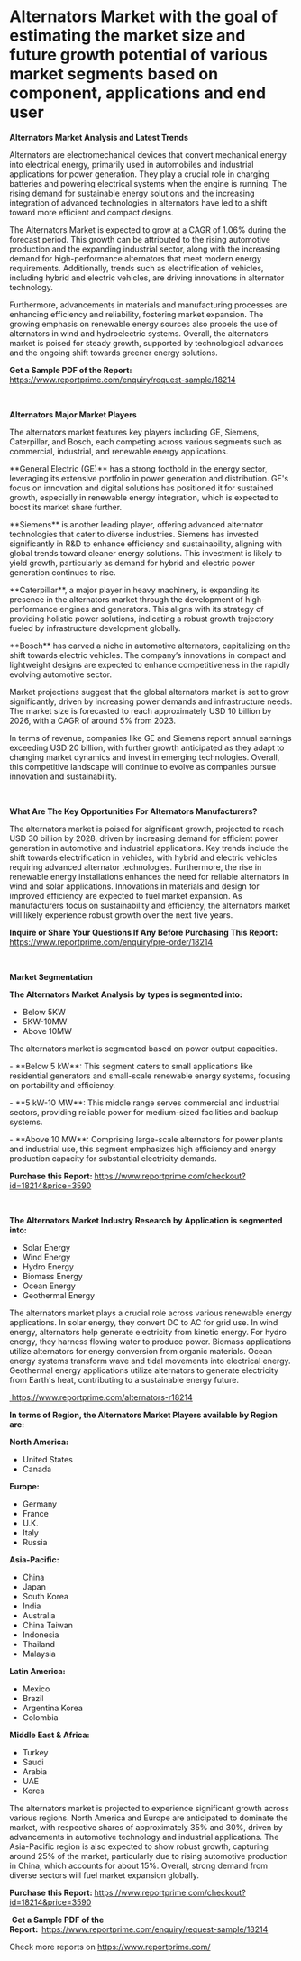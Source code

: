 <p><h1>Alternators Market with the goal of estimating the market size and future growth potential of various market segments based on component, applications and end user</h1></p><p><strong>Alternators Market Analysis and Latest Trends</strong></p>
<p><p>Alternators are electromechanical devices that convert mechanical energy into electrical energy, primarily used in automobiles and industrial applications for power generation. They play a crucial role in charging batteries and powering electrical systems when the engine is running. The rising demand for sustainable energy solutions and the increasing integration of advanced technologies in alternators have led to a shift toward more efficient and compact designs.</p><p>The Alternators Market is expected to grow at a CAGR of 1.06% during the forecast period. This growth can be attributed to the rising automotive production and the expanding industrial sector, along with the increasing demand for high-performance alternators that meet modern energy requirements. Additionally, trends such as electrification of vehicles, including hybrid and electric vehicles, are driving innovations in alternator technology.</p><p>Furthermore, advancements in materials and manufacturing processes are enhancing efficiency and reliability, fostering market expansion. The growing emphasis on renewable energy sources also propels the use of alternators in wind and hydroelectric systems. Overall, the alternators market is poised for steady growth, supported by technological advances and the ongoing shift towards greener energy solutions.</p></p>
<p><strong>Get a Sample PDF of the Report:&nbsp;</strong> <a href="https://www.reportprime.com/enquiry/request-sample/18214?utm_campaign=2534&utm_medium=2&utm_source=Github&utm_content=ia&utm_term=19032025&utm_id=alternators">https://www.reportprime.com/enquiry/request-sample/18214</a></p>
<p>&nbsp;</p>
<p><strong>Alternators Major Market Players</strong></p>
<p><p>The alternators market features key players including GE, Siemens, Caterpillar, and Bosch, each competing across various segments such as commercial, industrial, and renewable energy applications.</p><p>**General Electric (GE)** has a strong foothold in the energy sector, leveraging its extensive portfolio in power generation and distribution. GE's focus on innovation and digital solutions has positioned it for sustained growth, especially in renewable energy integration, which is expected to boost its market share further.</p><p>**Siemens** is another leading player, offering advanced alternator technologies that cater to diverse industries. Siemens has invested significantly in R&D to enhance efficiency and sustainability, aligning with global trends toward cleaner energy solutions. This investment is likely to yield growth, particularly as demand for hybrid and electric power generation continues to rise.</p><p>**Caterpillar**, a major player in heavy machinery, is expanding its presence in the alternators market through the development of high-performance engines and generators. This aligns with its strategy of providing holistic power solutions, indicating a robust growth trajectory fueled by infrastructure development globally.</p><p>**Bosch** has carved a niche in automotive alternators, capitalizing on the shift towards electric vehicles. The company’s innovations in compact and lightweight designs are expected to enhance competitiveness in the rapidly evolving automotive sector.</p><p>Market projections suggest that the global alternators market is set to grow significantly, driven by increasing power demands and infrastructure needs. The market size is forecasted to reach approximately USD 10 billion by 2026, with a CAGR of around 5% from 2023. </p><p>In terms of revenue, companies like GE and Siemens report annual earnings exceeding USD 20 billion, with further growth anticipated as they adapt to changing market dynamics and invest in emerging technologies. Overall, this competitive landscape will continue to evolve as companies pursue innovation and sustainability.</p></p>
<p>&nbsp;</p>
<p><strong>What Are The Key Opportunities For Alternators Manufacturers?</strong></p>
<p><p>The alternators market is poised for significant growth, projected to reach USD 30 billion by 2028, driven by increasing demand for efficient power generation in automotive and industrial applications. Key trends include the shift towards electrification in vehicles, with hybrid and electric vehicles requiring advanced alternator technologies. Furthermore, the rise in renewable energy installations enhances the need for reliable alternators in wind and solar applications. Innovations in materials and design for improved efficiency are expected to fuel market expansion. As manufacturers focus on sustainability and efficiency, the alternators market will likely experience robust growth over the next five years.</p></p>
<p><strong>Inquire or Share Your Questions If Any Before Purchasing This Report:</strong> <a href="https://www.reportprime.com/enquiry/pre-order/18214?utm_campaign=2534&utm_medium=2&utm_source=Github&utm_content=ia&utm_term=19032025&utm_id=alternators">https://www.reportprime.com/enquiry/pre-order/18214</a></p>
<p>&nbsp;</p>
<p><strong>Market Segmentation</strong></p>
<p><strong>The Alternators Market Analysis by types is segmented into:</strong></p>
<p><ul><li>Below 5KW</li><li>5KW-10MW</li><li>Above 10MW</li></ul></p>
<p><p>The alternators market is segmented based on power output capacities. </p><p>- **Below 5 kW**: This segment caters to small applications like residential generators and small-scale renewable energy systems, focusing on portability and efficiency. </p><p>- **5 kW-10 MW**: This middle range serves commercial and industrial sectors, providing reliable power for medium-sized facilities and backup systems. </p><p>- **Above 10 MW**: Comprising large-scale alternators for power plants and industrial use, this segment emphasizes high efficiency and energy production capacity for substantial electricity demands.</p></p>
<p><strong>Purchase this Report:&nbsp;</strong><a href="https://www.reportprime.com/checkout?id=18214&price=3590&utm_campaign=2534&utm_medium=2&utm_source=Github&utm_content=ia&utm_term=19032025&utm_id=alternators">https://www.reportprime.com/checkout?id=18214&price=3590</a></p>
<p>&nbsp;</p>
<p><strong>The Alternators Market Industry Research by Application is segmented into:</strong></p>
<p><ul><li>Solar Energy</li><li>Wind Energy</li><li>Hydro Energy</li><li>Biomass Energy</li><li>Ocean Energy</li><li>Geothermal Energy</li></ul></p>
<p><p>The alternators market plays a crucial role across various renewable energy applications. In solar energy, they convert DC to AC for grid use. In wind energy, alternators help generate electricity from kinetic energy. For hydro energy, they harness flowing water to produce power. Biomass applications utilize alternators for energy conversion from organic materials. Ocean energy systems transform wave and tidal movements into electrical energy. Geothermal energy applications utilize alternators to generate electricity from Earth's heat, contributing to a sustainable energy future.</p></p>
<p><a href="https://www.reportprime.com/alternators-r18214?utm_campaign=2534&utm_medium=2&utm_source=Github&utm_content=ia&utm_term=19032025&utm_id=alternators">&nbsp;https://www.reportprime.com/alternators-r18214</a></p>
<p><strong>In terms of Region, the Alternators Market Players available by Region are:</strong></p>
<p>
    <p> <strong> North America: </strong>
        <ul>
            <li>United States</li>
            <li>Canada</li>
        </ul>
        </p> 
    <p> <strong> Europe: </strong>
        <ul>
            <li>Germany</li>
            <li>France</li>
            <li>U.K.</li>
            <li>Italy</li>
            <li>Russia</li>
        </ul>
        </p> 
    <p> <strong> Asia-Pacific: </strong>
        <ul>
            <li>China</li>
            <li>Japan</li>
            <li>South Korea</li>
            <li>India</li>
            <li>Australia</li>
            <li>China Taiwan</li>
            <li>Indonesia</li>
            <li>Thailand</li>
            <li>Malaysia</li>
        </ul>
        </p> 
    <p> <strong> Latin America: </strong>
        <ul>
            <li>Mexico</li>
            <li>Brazil</li>
            <li>Argentina Korea</li>
            <li>Colombia</li>
        </ul>
        </p> 
    <p> <strong> Middle East & Africa: </strong>
        <ul>
            <li>Turkey</li>
            <li>Saudi</li>
            <li>Arabia</li>
            <li>UAE</li>
            <li>Korea</li>
        </ul>
    </p>
    </p>
<p><p>The alternators market is projected to experience significant growth across various regions. North America and Europe are anticipated to dominate the market, with respective shares of approximately 35% and 30%, driven by advancements in automotive technology and industrial applications. The Asia-Pacific region is also expected to show robust growth, capturing around 25% of the market, particularly due to rising automotive production in China, which accounts for about 15%. Overall, strong demand from diverse sectors will fuel market expansion globally.</p></p>
<p><strong>Purchase this Report: </strong><a href="https://www.reportprime.com/checkout?id=18214&price=3590&utm_campaign=2534&utm_medium=2&utm_source=Github&utm_content=ia&utm_term=19032025&utm_id=alternators">https://www.reportprime.com/checkout?id=18214&price=3590</a></p>
<p>&nbsp;<strong>Get a Sample PDF of the Report:&nbsp;&nbsp;</strong><a href="https://www.reportprime.com/enquiry/request-sample/18214?utm_campaign=2534&utm_medium=2&utm_source=Github&utm_content=ia&utm_term=19032025&utm_id=alternators">https://www.reportprime.com/enquiry/request-sample/18214</a></p>
<p><strong></strong></p>
<p>Check more reports on <a href="https://www.reportprime.com/?utm_campaign=2534&utm_medium=2&utm_source=Github&utm_content=ia&utm_term=19032025&utm_id=alternators">https://www.reportprime.com/</a></p>